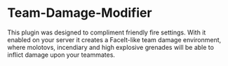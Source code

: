 # Team-Damage-Modifier
This plugin was designed to compliment friendly fire settings. With it enabled on your server it creates a FaceIt-like team damage environment, where molotovs, incendiary and high explosive grenades will be able to inflict damage upon your teammates.

